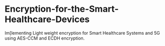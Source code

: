 # Encryption-for-the-Smart-Healthcare-Devices
Im[lementing Light weight encryption for Smart Healthcare Systems and 5G using AES-CCM and ECDH encryption.
